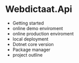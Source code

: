 # Webdictaat.Api

* Getting started
* online demo enviroment
* online production enviroment
* local deployment
* Dotnet core version
* Package manager
* project outline
